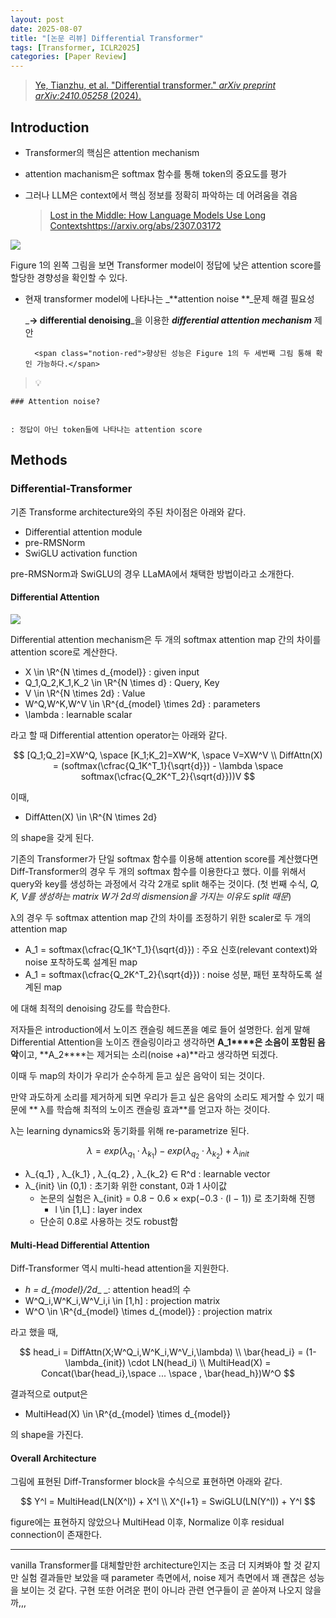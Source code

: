 ```yaml
---
layout: post
date: 2025-08-07
title: "[논문 리뷰] Differential Transformer"
tags: [Transformer, ICLR2025]
categories: [Paper Review]
---
```


> [Ye, Tianzhu, et al. "Differential transformer." ](https://arxiv.org/abs/2410.05258)[_arXiv preprint arXiv:2410.05258_](https://arxiv.org/abs/2410.05258)[ (2024).](https://arxiv.org/abs/2410.05258)



## Introduction

- Transformer의 핵심은 attention mechanism
- attention machanism은 softmax 함수를 통해 token의 중요도를 평가
- 그러나 LLM은 context에서 핵심 정보를 정확히 파악하는 데 어려움을 겪음

	> [Lost in the Middle: How Language Models Use Long Contextshttps://arxiv.org/abs/2307.03172](https://arxiv.org/abs/2307.03172)


![](https://prod-files-secure.s3.us-west-2.amazonaws.com/542b861c-36a8-4051-84e5-8804b6728dba/9083ea56-691a-4752-ae26-47f403431ac8/image.png?X-Amz-Algorithm=AWS4-HMAC-SHA256&X-Amz-Content-Sha256=UNSIGNED-PAYLOAD&X-Amz-Credential=ASIAZI2LB466YUKSPP6O%2F20250930%2Fus-west-2%2Fs3%2Faws4_request&X-Amz-Date=20250930T121538Z&X-Amz-Expires=3600&X-Amz-Security-Token=IQoJb3JpZ2luX2VjEGQaCXVzLXdlc3QtMiJGMEQCIHyJzqky2GLF7ykAW3tvPOs7d3Zi%2FWciptl4W0F6nZZBAiAMkkTwVyTdyhrosuKKNs5yBDj4WYWjqx6wqiw5VtFEeSqIBAjt%2F%2F%2F%2F%2F%2F%2F%2F%2F%2F8BEAAaDDYzNzQyMzE4MzgwNSIMn10zK0f99FovypztKtwDuPH8uUryzLXvW6uV04nFxPUt6%2FHUF2tb1%2BPwS3IjWxU0pBUQa1tC7XSimCFdC1QtCtucEQgJzIYIxEVZAa8tGqMuqwdfS%2BxDVxxGfVq4mpJLShfPLbZk0i0esGbA52iHoxZ9gC8Gh8rwR41XqHy1pgAIbmD85pF78djdW8nOK4wIabxqS0I06MSmPunGa7Qv0cc7WCN%2BDTF2hdqVuntVszqfZBTNrX15mqpSP1uUZqFPfNtslFCHqS2gdkEGh0UEkxbU9ARdWjtYjb48PGdPZQynwFEdo9D7CpdvMkCqfd1LEXu6xjK%2B%2F5Y%2Fn0Lt0GL%2BNYrEOG6wEwt8lApuHCvS82Q67Kjk5T2Y36BrQGCbJ94pQ5Kcyj8mlnhCrSJBPh0l9YbuHwuRAxGYEYx%2FtdXO%2Bizy5CiAOT9lTRNJeHRCN1xXLIAnPfwWtoQurVFv%2FpApOdsg6gIP2AWb7OAb3d68yMlauDEaeorTs5SNWsnS%2BUAE%2FlSUoDpJIYOHWVkX1iParJAc%2F1WQRjXHVMxZWTTu5GWWkEEJOlqoV8DxrtpDu0QUQZdSH3SD5geoJnx3BvNU6v64YGW%2FHvtKTjziEEPKRvCziZhZ9DYY30cwm9wQsJMgYnaSRTtITIgyCUcwqIvvxgY6pgFVtmr3lUP7WV%2FAqj3Sa5OXn0ynpxgC7J9oqsxcJ8FrYtTSov98f2DEtrf4nADwBnqn6Jyyjo8DklqctRmPSWQKWkSNg88d6FTa8xFsWUah5Fr%2FKG6MG%2F9UV5xkzy1MvY0CCVSjubHgi19EVS8cfeHDa%2F2xM1W%2B53a8%2FAv%2FB8zE6cQ8JasHf7dXgLkc9jnnbwaXK%2B0YkSX7%2FPy2TVaXPK1Ae0eLVxeL&X-Amz-Signature=c456dd642a7e782623c07c87d0d7478d26f0c27f80d398003c5a98c5fc0b33b4&X-Amz-SignedHeaders=host&x-amz-checksum-mode=ENABLED&x-id=GetObject)


Figure 1의 왼쪽 그림을 보면 Transformer model이 정답에 낮은 attention score를 할당한 경향성을 확인할 수 있다.

- 현재 transformer model에 나타나는 _**attention noise **_문제 해결 필요성

	_**→ differential denoising**_을 이용한 _**differential attention mechanism**_ 제안


		<span class="notion-red">향상된 성능은 Figure 1의 두 세번째 그림 통해 확인 가능하다.</span>


> 💡 


	### Attention noise?


	: 정답이 아닌 token들에 나타나는 attention score



## Methods



### Differential-Transformer


기존 Transforme architecture와의 주된 차이점은 아래와 같다.

- Differential attention module
- pre-RMSNorm
- SwiGLU activation function

pre-RMSNorm과 SwiGLU의 경우 LLaMA에서 채택한 방법이라고 소개한다.



#### Differential Attention


![](https://prod-files-secure.s3.us-west-2.amazonaws.com/542b861c-36a8-4051-84e5-8804b6728dba/116d70b2-1963-4810-9167-f4c7d8a06e8f/image.png?X-Amz-Algorithm=AWS4-HMAC-SHA256&X-Amz-Content-Sha256=UNSIGNED-PAYLOAD&X-Amz-Credential=ASIAZI2LB466YUKSPP6O%2F20250930%2Fus-west-2%2Fs3%2Faws4_request&X-Amz-Date=20250930T121538Z&X-Amz-Expires=3600&X-Amz-Security-Token=IQoJb3JpZ2luX2VjEGQaCXVzLXdlc3QtMiJGMEQCIHyJzqky2GLF7ykAW3tvPOs7d3Zi%2FWciptl4W0F6nZZBAiAMkkTwVyTdyhrosuKKNs5yBDj4WYWjqx6wqiw5VtFEeSqIBAjt%2F%2F%2F%2F%2F%2F%2F%2F%2F%2F8BEAAaDDYzNzQyMzE4MzgwNSIMn10zK0f99FovypztKtwDuPH8uUryzLXvW6uV04nFxPUt6%2FHUF2tb1%2BPwS3IjWxU0pBUQa1tC7XSimCFdC1QtCtucEQgJzIYIxEVZAa8tGqMuqwdfS%2BxDVxxGfVq4mpJLShfPLbZk0i0esGbA52iHoxZ9gC8Gh8rwR41XqHy1pgAIbmD85pF78djdW8nOK4wIabxqS0I06MSmPunGa7Qv0cc7WCN%2BDTF2hdqVuntVszqfZBTNrX15mqpSP1uUZqFPfNtslFCHqS2gdkEGh0UEkxbU9ARdWjtYjb48PGdPZQynwFEdo9D7CpdvMkCqfd1LEXu6xjK%2B%2F5Y%2Fn0Lt0GL%2BNYrEOG6wEwt8lApuHCvS82Q67Kjk5T2Y36BrQGCbJ94pQ5Kcyj8mlnhCrSJBPh0l9YbuHwuRAxGYEYx%2FtdXO%2Bizy5CiAOT9lTRNJeHRCN1xXLIAnPfwWtoQurVFv%2FpApOdsg6gIP2AWb7OAb3d68yMlauDEaeorTs5SNWsnS%2BUAE%2FlSUoDpJIYOHWVkX1iParJAc%2F1WQRjXHVMxZWTTu5GWWkEEJOlqoV8DxrtpDu0QUQZdSH3SD5geoJnx3BvNU6v64YGW%2FHvtKTjziEEPKRvCziZhZ9DYY30cwm9wQsJMgYnaSRTtITIgyCUcwqIvvxgY6pgFVtmr3lUP7WV%2FAqj3Sa5OXn0ynpxgC7J9oqsxcJ8FrYtTSov98f2DEtrf4nADwBnqn6Jyyjo8DklqctRmPSWQKWkSNg88d6FTa8xFsWUah5Fr%2FKG6MG%2F9UV5xkzy1MvY0CCVSjubHgi19EVS8cfeHDa%2F2xM1W%2B53a8%2FAv%2FB8zE6cQ8JasHf7dXgLkc9jnnbwaXK%2B0YkSX7%2FPy2TVaXPK1Ae0eLVxeL&X-Amz-Signature=407e687e3ef8c14cc73eeac44fbdeabf30b3e4727a2bb0ba77e5b06e8d187952&X-Amz-SignedHeaders=host&x-amz-checksum-mode=ENABLED&x-id=GetObject)


Differential attention mechanism은 두 개의 softmax attention map 간의 차이를 attention score로 계산한다.

- X \in \R^{N \times d\_{model}} : given input
- Q\_1,Q\_2,K\_1,K\_2 \in \R^{N \times d} : Query, Key
- V \in \R^{N \times 2d} : Value
- W^Q,W^K,W^V \in \R^{d\_{model} \times 2d} : parameters
- \lambda : learnable scalar

라고 할 때 Differential attention operator는 아래와 같다.


$$
[Q_1;Q_2]=XW^Q, \space [K_1;K_2]=XW^K, \space V=XW^V \\
DiffAttn(X) = (softmax(\cfrac{Q_1K^T_1}{\sqrt{d}}) - \lambda \space softmax(\cfrac{Q_2K^T_2}{\sqrt{d}}))V
$$


이때,

- DiffAtten(X) \in \R^{N \times 2d}

의 shape을 갖게 된다.


기존의 Transformer가 단일 softmax 함수를 이용해 attention score를 계산했다면 Diff-Transformer의 경우 두 개의 softmax 함수를 이용한다고 했다. 이를 위해서 query와 key를 생성하는 과정에서 각각 2개로 split 해주는 것이다. <span class="notion-red">(첫 번째 수식, </span><span class="notion-red">_Q, K, V를 생성하는 matrix W가 2d의 dismension을 가지는 이유도 split 때문_</span><span class="notion-red">)</span>


 λ의 경우 두 softmax attention map 간의 차이를 조정하기 위한 scaler로 두 개의 attention map

- A\_1 = softmax(\cfrac{Q\_1K^T\_1}{\sqrt{d}}) : 주요 신호(relevant context)와 noise 포착하도록 설계된 map
- A\_1 = softmax(\cfrac{Q\_2K^T\_2}{\sqrt{d}}) : noise 성분, 패턴 포착하도록 설계된 map 

에 대해 최적의 denoising 강도를 학습한다.


저자들은 introduction에서 노이즈 캔슬링 헤드폰을 예로 들어 설명한다. 쉽게 말해 Differential Attention을 노이즈 캔슬링이라고 생각하면 **A\_1****은 소음이 포함된 음악**이고, **A\_2****는 제거되는 소리(noise +a)**라고 생각하면 되겠다. 


이때 두 map의 차이가 우리가 순수하게 듣고 싶은 음악이 되는 것이다. 


만약 과도하게 소리를 제거하게 되면 우리가 듣고 싶은 음악의 소리도 제거할 수 있기 때문에 ** λ를 학습해 최적의 노이즈 캔슬링 효과**를 얻고자 하는 것이다.


λ는 learning dynamics와 동기화를 위해 re-parametrize 된다.


$$
\lambda = exp(\lambda_{q_1} \cdot \lambda_{k_1}) - exp(\lambda_{q_2} \cdot \lambda_{k_2}) + \lambda_{init}
$$

- λ\_{q\_1} , λ\_{k\_1} , λ\_{q\_2} , λ\_{k\_2} ∈ R^d : learnable vector
- λ\_{init} \in (0,1) : 초기화 위한 constant, 0과 1 사이값
	- 논문의 실험은 λ\_{init} = 0.8 − 0.6 × exp(−0.3 · (l − 1)) 로 초기화해 진행
		- l \in [1,L] : layer index
	- 단순히 0.8로 사용하는 것도 robust함


#### **Multi-Head Differential Attention**


Diff-Transformer 역시 multi-head attention을 지원한다.

- _h = d\_{model}/2d__ _: attention head의 수
- W^Q\_i,W^K\_i,W^V\_i,i \in [1,h] : projection matrix
- W^O \in \R^{d\_{model} \times d\_{model}} : projection matrix

라고 했을 때,


$$
head_i = DiffAttn(X;W^Q_i,W^K_i,W^V_i,\lambda) \\
\bar{head_i} = (1-\lambda_{init}) \cdot LN(head_i) \\
MultiHead(X) = Concat(\bar{head_i},\space ... \space , \bar{head_h})W^O
$$


결과적으로 output은

- MultiHead(X) \in \R^{d\_{model} \times d\_{model}}

의 shape을 가진다.



#### Overall Architecture


그림에 표현된 Diff-Transformer block을 수식으로 표현하면 아래와 같다.


$$
Y^l = MultiHead(LN(X^l)) + X^l \\
X^{l+1} = SwiGLU(LN(Y^l)) + Y^l
$$


figure에는 표현하지 않았으나 MultiHead 이후, Normalize 이후 residual connection이 존재한다.


---


vanilla Transformer를 대체할만한 architecture인지는 조금 더 지켜봐야 할 것 같지만 실험 결과들만 보았을 때 parameter 측면에서, noise 제거 측면에서 꽤 괜찮은 성능을 보이는 것 같다. 구현 또한 어려운 편이 아니라 관련 연구들이 곧 쏟아져 나오지 않을까,,,

